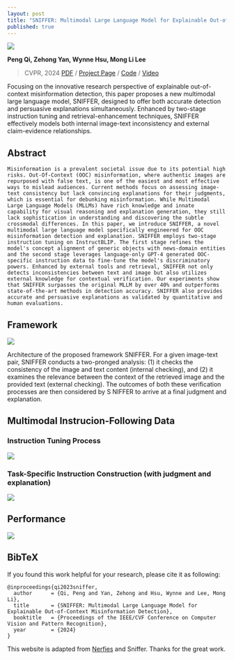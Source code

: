 ```yaml
---
layout: post
title: "SNIFFER: Multimodal Large Language Model for Explainable Out-of-Context Misinformation Detection"
published: true
---
```


<div class="img-div-any-width" markdown="0">
  <image src="/images/Sniffer/introcase.jpg"/>
</div>


<strong>Peng Qi, Zehong Yan, Wynne Hsu, Mong Li Lee</strong>

<blockquote class='subtle'>
  CVPR, 2024   <a href="https://arxiv.org/pdf/2403.03170">PDF</a> / <a href="https://pengqi.site/Sniffer/">Project Page</a> / <a href="https://github.com/MischaQI/Sniffer">Code</a> / <a href="https://youtu.be/zPTZnz9nhlI">Video</a>
</blockquote>

Focusing on the innovative research perspective of explainable out-of-context misinformation detection, this paper proposes a new multimodal large language model, SNIFFER, designed to offer both accurate detection and persuasive explanations simultaneously. Enhanced by two-stage instruction tuning and retrieval-enhancement techniques, SNIFFER effectively models both internal image-text inconsistency and external claim-evidence relationships.
<!--more-->

## Abstract
```
Misinformation is a prevalent societal issue due to its potential high risks. Out-Of-Context (OOC) misinformation, where authentic images are repurposed with false text, is one of the easiest and most effective ways to mislead audiences. Current methods focus on assessing image-text consistency but lack convincing explanations for their judgments, which is essential for debunking misinformation. While Multimodal Large Language Models (MLLMs) have rich knowledge and innate capability for visual reasoning and explanation generation, they still lack sophistication in understanding and discovering the subtle crossmodal differences. In this paper, we introduce SNIFFER, a novel multimodal large language model specifically engineered for OOC misinformation detection and explanation. SNIFFER employs two-stage instruction tuning on InstructBLIP. The first stage refines the model's concept alignment of generic objects with news-domain entities and the second stage leverages language-only GPT-4 generated OOC-specific instruction data to fine-tune the model's discriminatory powers. Enhanced by external tools and retrieval, SNIFFER not only detects inconsistencies between text and image but also utilizes external knowledge for contextual verification. Our experiments show that SNIFFER surpasses the original MLLM by over 40% and outperforms state-of-the-art methods in detection accuracy. SNIFFER also provides accurate and persuasive explanations as validated by quantitative and human evaluations.
```

## Framework
<div class="img-div-any-width" markdown="0">
  <image src="/images/Sniffer/framework.jpg"/>
</div>

Architecture of the proposed framework SNIFFER. For a given image-text pair, SNIFFER conducts a two-pronged analysis: (1) it checks the consistency of the image and text content (internal checking), and (2) it examines the relevance between the context of the retrieved image and the provided text (external checking). The outcomes of both these verification processes are then considered by S NIFFER to arrive at a final judgment and explanation.

## Multimodal Instrucion-Following Data

### Instruction Tuning Process

<div class="img-div-any-width" markdown="0">
  <image src="/images/Sniffer/process.jpg"/>
</div>

### Task-Specific Instruction Construction (with judgment and explanation)

<div class="img-div-any-width" markdown="0">
  <image src="/images/Sniffer/oocdata.jpg"/>
</div>

## Performance
<div class="img-div-any-width" markdown="0">
  <image src="/images/Sniffer/detection.jpg"/>
</div>

## BibTeX
If you found this work helpful for your research, please cite it as following:
```
@inproceedings{qi2023sniffer,
  author      = {Qi, Peng and Yan, Zehong and Hsu, Wynne and Lee, Mong Li},
  title       = {SNIFFER: Multimodal Large Language Model for Explainable Out-of-Context Misinformation Detection},
  booktitle   = {Proceedings of the IEEE/CVF Conference on Computer Vision and Pattern Recognition},
  year        = {2024}
}
```


<footer class="footer">
  <p>
    This website is adapted from <a href="https://github.com/nerfies/nerfies.github.io">Nerfies</a> and <a hred="https://pengqi.site/Sniffer/">Sniffer</a>. Thanks for the great work.
  </p>
</footer>
